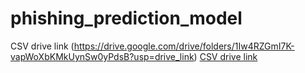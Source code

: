 # phishing_prediction_model
CSV drive link (https://drive.google.com/drive/folders/1Iw4RZGmI7K-vapWoXbKMkUynSw0yPdsB?usp=drive_link)
[CSV drive link](https://docs.flutter.dev/get-started/codelab)
